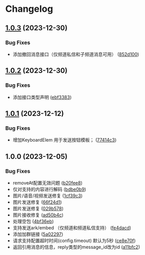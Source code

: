 # Changelog

## [1.0.3](https://github.com/lc-cn/qq-group-bot/compare/v1.0.2...v1.0.3) (2023-12-30)


### Bug Fixes

* 添加撤回消息接口（仅频道私信和子频道消息可用） ([852d100](https://github.com/lc-cn/qq-group-bot/commit/852d100a9554314228721db76eaab1601c3f9eb2))

## [1.0.2](https://github.com/lc-cn/qq-group-bot/compare/v1.0.1...v1.0.2) (2023-12-30)


### Bug Fixes

* 添加接口类型声明 ([ebf3383](https://github.com/lc-cn/qq-group-bot/commit/ebf338343ad9df9591372bc857bc6037d398742b))

## [1.0.1](https://github.com/lc-cn/qq-group-bot/compare/v1.0.0...v1.0.1) (2023-12-12)


### Bug Fixes

* 增加KeyboardElem 用于发送按钮模板； ([77414c3](https://github.com/lc-cn/qq-group-bot/commit/77414c3afc96c38bb004b78d69c69a4f7fba322c))

## 1.0.0 (2023-12-05)


### Bug Fixes

* removeAt配置无效问题 ([b20fee8](https://github.com/lc-cn/qq-group-bot/commit/b20fee8b41ad2082bfb3d22802f6d8ead6cd0044))
* 仅对支持的内容进行解码 ([bdbe0b9](https://github.com/lc-cn/qq-group-bot/commit/bdbe0b9657d8ec6d8cf0f85bbda5f2194e6d81eb))
* 图片/语音/视频发送修复 ([1cf39c3](https://github.com/lc-cn/qq-group-bot/commit/1cf39c3f1588a5e564592fb2645b7938bf7b58e7))
* 图片发送修复 ([66f24d1](https://github.com/lc-cn/qq-group-bot/commit/66f24d185ceae5a4df34cee150e13d9c96aac5e5))
* 图片发送修复 ([029b578](https://github.com/lc-cn/qq-group-bot/commit/029b578dffc65dd7133031f4b1e5d46ba463cebc))
* 图片接收修复 ([ad50b4c](https://github.com/lc-cn/qq-group-bot/commit/ad50b4ce8e89ad151d83ee3c7ab210511122527f))
* 处理空包 ([4bf36eb](https://github.com/lc-cn/qq-group-bot/commit/4bf36eb3914e958564c430ecf501897434de68e9))
* 支持发送ark/embed （仅频道和频道私信支持） ([fe4dacd](https://github.com/lc-cn/qq-group-bot/commit/fe4dacdc376f6ba3fa60c34e17f70b012965912a))
* 添加加群链接 ([5a02297](https://github.com/lc-cn/qq-group-bot/commit/5a02297a282657d1b631ad9cde182cc0c681a8a0))
* 请求支持配置超时时间(config.timeout) 默认为5秒 ([ce8e70f](https://github.com/lc-cn/qq-group-bot/commit/ce8e70f82e442b6a548f951868ebc3029f137a67))
* 返回引用消息的信息，reply类型的message_id改为id ([a11bfc2](https://github.com/lc-cn/qq-group-bot/commit/a11bfc249c5bcb5d819cd86519e630c9367932a8))
